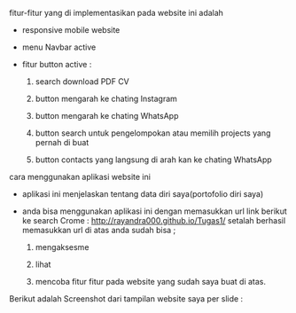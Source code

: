 fitur-fitur yang di implementasikan pada website ini adalah 
- responsive mobile website
- menu Navbar active
- fitur button active :
  
  1. search download PDF CV
  
  2. button mengarah ke chating Instagram
  
  3. button mengarah ke chating WhatsApp
  
  4. button search untuk pengelompokan atau          memilih projects yang pernah di buat
  
  5. button contacts yang langsung di arah kan       ke chating WhatsApp
  
cara menggunakan aplikasi website ini
 - aplikasi ini menjelaskan tentang data diri      saya(portofolio diri saya)
 - anda bisa menggunakan aplikasi ini dengan       memasukkan url link berikut ke search
   Crome : http://rayandra000.github.io/Tugas1/
   setalah berhasil memasukkan url di atas anda    sudah bisa ;
   
    1. mengaksesme
  
    2. lihat
  
    3. mencoba fitur fitur
      pada website yang sudah saya buat di atas.

Berikut adalah Screenshot dari tampilan       website saya per slide :
